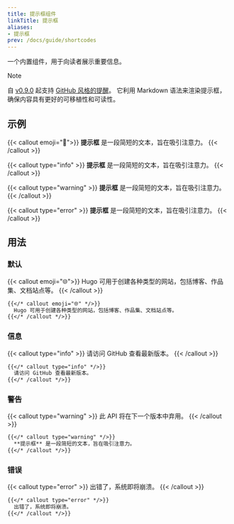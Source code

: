 ```yaml
---
title: 提示框组件
linkTitle: 提示框
aliases:
- 提示框
prev: /docs/guide/shortcodes
---
```


一个内置组件，用于向读者展示重要信息。

<!--more-->

> [!NOTE]
> 自 [v0.9.0](https://github.com/imfing/hextra/releases/tag/v0.9.0) 起支持 [GitHub 风格的提醒](../../markdown#alerts)。
> 它利用 Markdown 语法来渲染提示框，确保内容具有更好的可移植性和可读性。

## 示例

{{< callout emoji="👾">}}
  **提示框** 是一段简短的文本，旨在吸引注意力。
{{< /callout >}}

{{< callout type="info" >}}
  **提示框** 是一段简短的文本，旨在吸引注意力。
{{< /callout >}}

{{< callout type="warning" >}}
  **提示框** 是一段简短的文本，旨在吸引注意力。
{{< /callout >}}

{{< callout type="error" >}}
  **提示框** 是一段简短的文本，旨在吸引注意力。
{{< /callout >}}

## 用法

### 默认

{{< callout emoji="🌐">}}
  Hugo 可用于创建各种类型的网站，包括博客、作品集、文档站点等。
{{< /callout >}}

```markdown
{{</* callout emoji="🌐" */>}}
  Hugo 可用于创建各种类型的网站，包括博客、作品集、文档站点等。
{{</* /callout */>}}
```

### 信息

{{< callout type="info" >}}
  请访问 GitHub 查看最新版本。
{{< /callout >}}

```markdown
{{</* callout type="info" */>}}
  请访问 GitHub 查看最新版本。
{{</* /callout */>}}
```

### 警告

{{< callout type="warning" >}}
  此 API 将在下一个版本中弃用。
{{< /callout >}}

```markdown
{{</* callout type="warning" */>}}
  **提示框** 是一段简短的文本，旨在吸引注意力。
{{</* /callout */>}}
```

### 错误

{{< callout type="error" >}}
  出错了，系统即将崩溃。
{{< /callout >}}

```markdown
{{</* callout type="error" */>}}
  出错了，系统即将崩溃。
{{</* /callout */>}}
```